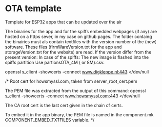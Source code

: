 
# OTA template

Template for ESP32 apps that can be updated over the air

The binaries for the app and for the spiffs embedded webpages (if any) are hosted on a https sever, in my case on github pages.
The folder containg the binairies must als contain textfiles with the version number of the (new) software.
These files (firmWareVersion.txt for the app and storageVersion.txt for the website) are read.
If the version differ from the present version:
In case of the spiffs: The new image is flashed into the spiffs partition
Use partionsOTA_4M ( or 8M).csv.

 openssl s_client -showcerts -connect www.digkleppe.nl:443 </dev/null

   /* Root cert for howsmyssl.com, taken from server_root_cert.pem

   The PEM file was extracted from the output of this command:
   openssl s_client -showcerts -connect www.howsmyssl.com:443 </dev/null

   The CA root cert is the last cert given in the chain of certs.

   To embed it in the app binary, the PEM file is named
   in the component.mk COMPONENT_EMBED_TXTFILES variable.
*/
 
      





